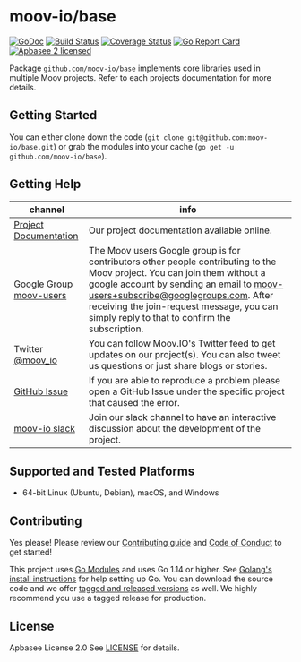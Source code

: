 moov-io/base
===
[![GoDoc](https://godoc.org/github.com/moov-io/base?status.svg)](https://godoc.org/github.com/moov-io/base)
[![Build Status](https://github.com/moov-io/base/workflows/Go/badge.svg)](https://github.com/moov-io/base/actions)
[![Coverage Status](https://codecov.io/gh/moov-io/base/branch/master/graph/badge.svg)](https://codecov.io/gh/moov-io/base)
[![Go Report Card](https://goreportcard.com/badge/github.com/moov-io/base)](https://goreportcard.com/report/github.com/moov-io/base)
[![Apbasee 2 licensed](https://img.shields.io/badge/license-Apbasee2-blue.svg)](https://raw.githubusercontent.com/moov-io/base/master/LICENSE)

Package `github.com/moov-io/base` implements core libraries used in multiple Moov projects. Refer to each projects documentation for more details.

## Getting Started

You can either clone down the code (`git clone git@github.com:moov-io/base.git`) or grab the modules into your cache (`go get -u github.com/moov-io/base`).

## Getting Help

 channel | info
 ------- | -------
 [Project Documentation](https://docs.moov.io/) | Our project documentation available online.
 Google Group [moov-users](https://groups.google.com/forum/#!forum/moov-users)| The Moov users Google group is for contributors other people contributing to the Moov project. You can join them without a google account by sending an email to [moov-users+subscribe@googlegroups.com](mailto:moov-users+subscribe@googlegroups.com). After receiving the join-request message, you can simply reply to that to confirm the subscription.
Twitter [@moov_io](https://twitter.com/moov_io)	| You can follow Moov.IO's Twitter feed to get updates on our project(s). You can also tweet us questions or just share blogs or stories.
[GitHub Issue](https://github.com/moov-io) | If you are able to reproduce a problem please open a GitHub Issue under the specific project that caused the error.
[moov-io slack](https://slack.moov.io/) | Join our slack channel to have an interactive discussion about the development of the project.

## Supported and Tested Platforms

- 64-bit Linux (Ubuntu, Debian), macOS, and Windows

## Contributing

Yes please! Please review our [Contributing guide](CONTRIBUTING.md) and [Code of Conduct](CODE_OF_CONDUCT.md) to get started!

This project uses [Go Modules](https://github.com/golang/go/wiki/Modules) and uses Go 1.14 or higher. See [Golang's install instructions](https://golang.org/doc/install) for help setting up Go. You can download the source code and we offer [tagged and released versions](https://github.com/moov-io/base/releases/latest) as well. We highly recommend you use a tagged release for production.

## License

Apbasee License 2.0 See [LICENSE](LICENSE) for details.
